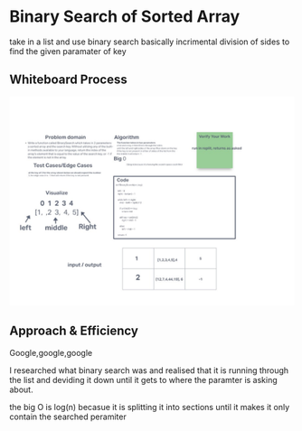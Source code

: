 # Binary Search of Sorted Array

take in a list and use binary search basically incrimental division of sides to find the given paramater of key

## Whiteboard Process
<!-- Embedded whiteboard image -->
![Binary Search](array_binary_search.jpg)

## Approach & Efficiency

Google,google,google

I researched what binary search was and realised that it is running through the list and deviding it down until it gets to where the paramter is asking about.

the big O is log(n) becasue it is splitting it into sections until it makes it only contain the searched peramiter
